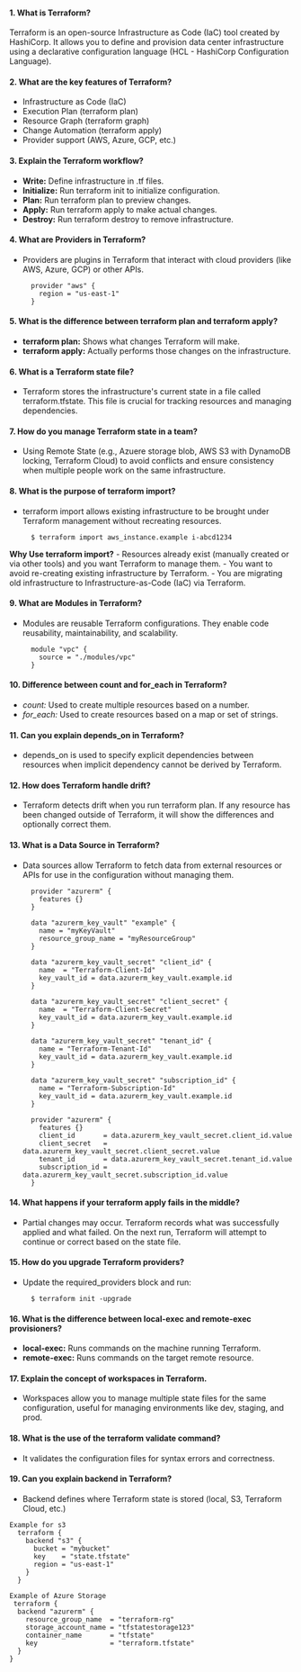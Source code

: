 #### 1. What is Terraform?

  Terraform is an open-source Infrastructure as Code (IaC) tool created by HashiCorp. It allows you to define and provision data center infrastructure using a declarative configuration language (HCL - HashiCorp Configuration Language).

#### 2. What are the key features of Terraform?

  - Infrastructure as Code (IaC)
  - Execution Plan (terraform plan)
  - Resource Graph (terraform graph)
  - Change Automation (terraform apply)
  - Provider support (AWS, Azure, GCP, etc.)

#### 3. Explain the Terraform workflow?
  
  - **Write:** Define infrastructure in .tf files.
  - **Initialize:** Run terraform init to initialize configuration.
  - **Plan:** Run terraform plan to preview changes.
  - **Apply:** Run terraform apply to make actual changes.
  - **Destroy:** Run terraform destroy to remove infrastructure.

#### 4. What are Providers in Terraform?
  - Providers are plugins in Terraform that interact with cloud providers (like AWS, Azure, GCP) or other APIs.
    ~~~
      provider "aws" {
        region = "us-east-1"
      }
    ~~~

#### 5. What is the difference between terraform plan and terraform apply?

  - **terraform plan:** Shows what changes Terraform will make.
  - **terraform apply:** Actually performs those changes on the infrastructure.

#### 6. What is a Terraform state file?

  - Terraform stores the infrastructure's current state in a file called terraform.tfstate. This file is crucial for tracking resources and managing dependencies.

#### 7. How do you manage Terraform state in a team?
  - Using Remote State (e.g., Azuere storage blob, AWS S3 with DynamoDB locking, Terraform Cloud) to avoid conflicts and ensure consistency when multiple people work on the same infrastructure.

#### 8. What is the purpose of terraform import?

  - terraform import allows existing infrastructure to be brought under Terraform management without recreating resources.
    ~~~
      $ terraform import aws_instance.example i-abcd1234
    ~~~
  **Why Use terraform import?**
    - Resources already exist (manually created or via other tools) and you want Terraform to manage them.
    - You want to avoid re-creating existing infrastructure by Terraform.
    - You are migrating old infrastructure to Infrastructure-as-Code (IaC) via Terraform.

#### 9. What are Modules in Terraform?

  - Modules are reusable Terraform configurations. They enable code reusability, maintainability, and scalability.
    ~~~
      module "vpc" {
        source = "./modules/vpc"
      }
    ~~~

#### 10. Difference between count and for_each in Terraform?

  - *count:* Used to create multiple resources based on a number.
  - *for_each:* Used to create resources based on a map or set of strings.

#### 11. Can you explain depends_on in Terraform?

  - depends_on is used to specify explicit dependencies between resources when implicit dependency cannot be derived by Terraform.

#### 12. How does Terraform handle drift?

  - Terraform detects drift when you run terraform plan. If any resource has been changed outside of Terraform, it will show the differences and optionally correct them.
    
#### 13. What is a Data Source in Terraform?

  - Data sources allow Terraform to fetch data from external resources or APIs for use in the configuration without managing them.
    ~~~
      provider "azurerm" {
        features {}
      }
      
      data "azurerm_key_vault" "example" {
        name = "myKeyVault"
        resource_group_name = "myResourceGroup"
      }
      
      data "azurerm_key_vault_secret" "client_id" {
        name  = "Terraform-Client-Id"
        key_vault_id = data.azurerm_key_vault.example.id
      }
      
      data "azurerm_key_vault_secret" "client_secret" {
        name  = "Terraform-Client-Secret"
        key_vault_id = data.azurerm_key_vault.example.id
      }
      
      data "azurerm_key_vault_secret" "tenant_id" {
        name = "Terraform-Tenant-Id"
        key_vault_id = data.azurerm_key_vault.example.id
      }
      
      data "azurerm_key_vault_secret" "subscription_id" {
        name = "Terraform-Subscription-Id"
        key_vault_id = data.azurerm_key_vault.example.id
      }
      
      provider "azurerm" {
        features {}
        client_id       = data.azurerm_key_vault_secret.client_id.value
        client_secret   = data.azurerm_key_vault_secret.client_secret.value
        tenant_id       = data.azurerm_key_vault_secret.tenant_id.value
        subscription_id = data.azurerm_key_vault_secret.subscription_id.value
      }
    ~~~
    
#### 14. What happens if your terraform apply fails in the middle?

  - Partial changes may occur. Terraform records what was successfully applied and what failed. On the next run, Terraform will attempt to continue or correct based on the state file.

#### 15. How do you upgrade Terraform providers?

  - Update the required_providers block and run:
    ~~~
      $ terraform init -upgrade
    ~~~

#### 16. What is the difference between local-exec and remote-exec provisioners?
  
  - **local-exec:** Runs commands on the machine running Terraform.
  - **remote-exec:** Runs commands on the target remote resource.

#### 17. Explain the concept of workspaces in Terraform.
  
  - Workspaces allow you to manage multiple state files for the same configuration, useful for managing environments like dev, staging, and prod.

#### 18. What is the use of the terraform validate command?

  - It validates the configuration files for syntax errors and correctness.

#### 19. Can you explain backend in Terraform?

  - Backend defines where Terraform state is stored (local, S3, Terraform Cloud, etc.)
  ~~~
  Example for s3
    terraform {
      backend "s3" {
        bucket = "mybucket"
        key    = "state.tfstate"
        region = "us-east-1"
      }
    }

  Example of Azure Storage
   terraform {
    backend "azurerm" {
      resource_group_name  = "terraform-rg"
      storage_account_name = "tfstatestorage123"
      container_name       = "tfstate"
      key                  = "terraform.tfstate"
    }
  }

  ~~~
